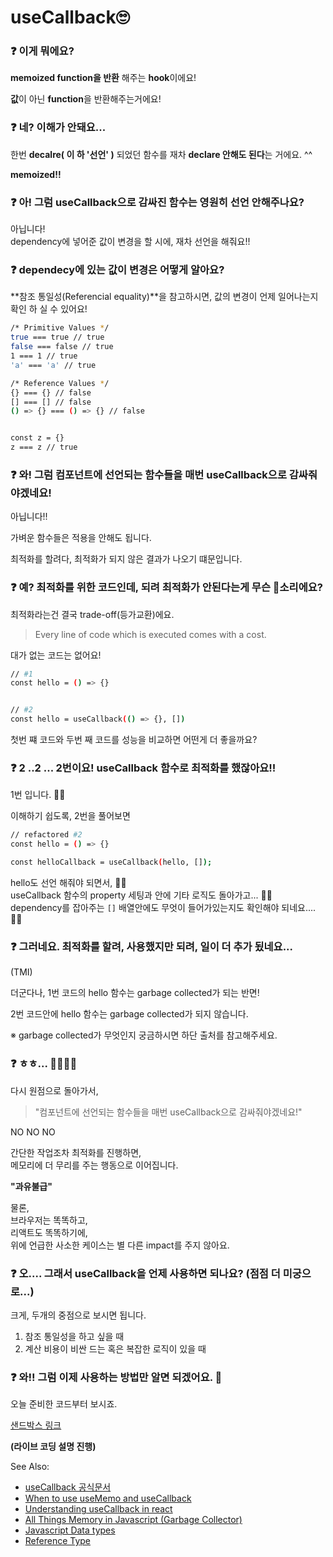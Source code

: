 # useCallback🙄

### ❓ 이게 뭐에요?
**memoized function을 반환** 해주는 **hook**이에요!  

**값**이 아닌 **function**을 반환해주는거에요!  

### ❓ 네? 이해가 안돼요...
한번 **decalre( 이 하 '선언' )** 되었던 함수를 재차 **declare 안해도 된다**는 거에요. ^^  

**memoized!!**

### ❓ 아! 그럼 useCallback으로 감싸진 함수는 영원히 선언 안해주나요?
아닙니다!  
dependency에 넣어준 값이 변경을 할 시에, 재차 선언을 해줘요!!  

### ❓ dependecy에 있는 값이 변경은 어떻게 알아요?
**참조 통일성(Referencial equality)**을 참고하시면, 값의 변경이 언제 일어나는지 확인 하 실 수 있어요!  

```bash
/* Primitive Values */
true === true // true
false === false // true
1 === 1 // true
'a' === 'a' // true

/* Reference Values */
{} === {} // false
[] === [] // false
() => {} === () => {} // false


const z = {}
z === z // true
```

### ❓ 와! 그럼 컴포넌트에 선언되는 함수들을 매번 useCallback으로 감싸줘야겠네요!  
아닙니다!!  

가벼운 함수들은 적용을 안해도 됩니다.  

최적화를 할려다, 최적화가 되지 않은 결과가 나오기 떄문입니다.  

### ❓ 예? 최적화를 위한 코드인데, 되려 최적화가 안된다는게 무슨 🐶소리에요?
최적화라는건 결국 trade-off(등가교환)에요.  

> Every line of code which is executed comes with a cost.

대가 없는 코드는 없어요!  

```bash
// #1
const hello = () => {}


// #2
const hello = useCallback(() => {}, [])

```

첫번 쨰 코드와 두번 째 코드를 성능을 비교하면 어떤게 더 좋을까요?  

### ❓ 2 ..2 ... 2번이요! useCallback 함수로 최적화를 했잖아요!!

1번 입니다. 🤦‍♂️  

이해하기 쉽도록, 2번을 풀어보면  
```bash
// refactored #2
const hello = () => {}

const helloCallback = useCallback(hello, []);
```

hello도 선언 해줘야 되면서, 🤦‍♂️  
useCallback 함수의 property 세팅과 안에 기타 로직도 돌아가고... 🤦‍♂️  
dependency를 잡아주는 `[]` 배열안에도 무엇이 들어가있는지도 확인해야 되네요....🤦‍♂️  

### ❓ 그러네요. 최적화를 할려, 사용했지만 되려, 일이 더 추가 됬네요... 

(TMI)  

더군다나, 1번 코드의 hello 함수는 garbage collected가 되는 반면!  

2번 코드안에 hello 함수는 garbage collected가 되지 않습니다.  

※ garbage collected가 무엇인지 궁금하시면 하단 출처를 참고해주세요.  

### ❓ ㅎㅎ... 🤪🤪🤪🤪

다시 원점으로 돌아가서,  
> "컴포넌트에 선언되는 함수들을 매번 useCallback으로 감싸줘야겠네요!"  

NO NO NO  


간단한 작업조차 최적화를 진행하면,  
메모리에 더 무리를 주는 행동으로 이어집니다.  

**"과유불급"**  

물론,  
브라우저는 똑똑하고,  
리액트도 똑똑하기에,  
위에 언급한 사소한 케이스는 별 다른 impact를 주지 않아요.  

### ❓ 오.... 그래서 useCallback을 언제 사용하면 되나요? (점점 더 미궁으로...)

크게, 두개의 중점으로 보시면 됩니다.  

1. 참조 통일성을 하고 싶을 때  
2. 계산 비용이 비싼 드는 혹은 복잡한 로직이 있을 때  

### ❓ 와!! 그럼 이제 사용하는 방법만 알면 되겠어요. 🤗  

오늘 준비한 코드부터 보시죠.  

[샌드박스 링크](https://codesandbox.io/s/usecallback-zuuwh?file=/src/App.js)

**(라이브 코딩 설명 진행)**


See Also:
- [useCallback 공식문서](https://reactjs.org/docs/hooks-reference.html#usecallback) 
- [When to use useMemo and useCallback](https://kentcdodds.com/blog/usememo-and-usecallback)
- [Understanding useCallback in react](https://dev.to/ilizette/understanding-usecallback-in-react-5d34)
- [All Things Memory in Javascript (Garbage Collector)](https://youtu.be/AeUCN2lPqL8)
- [Javascript Data types](https://developer.mozilla.org/en-US/docs/Web/JavaScript/Data_structures#objects)
- [Reference Type](https://javascript.info/reference-type)